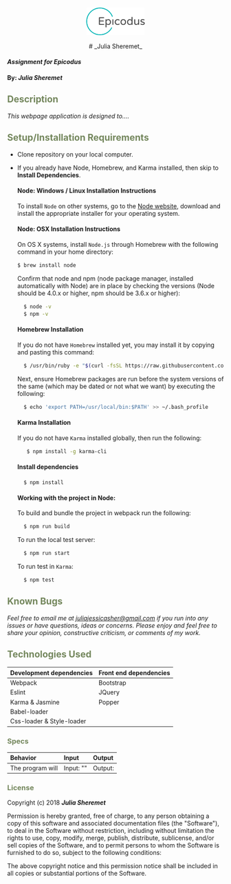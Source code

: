 <p align="center"><img width=27% src="https://github.com/juliajessica/template-webpack-karma/blob/master/media/epicodus_logo.png"></p>

<p align="center"># _Julia Sheremet_</p>

#### _Assignment for Epicodus_

#### By: _**Julia Sheremet**_

## <span style="color:#74875d;">Description</span>

_This webpage application is designed to...._ 

## <span style="color:#74875d;">Setup/Installation Requirements</span>

* Clone repository on your local computer.
* If you already have Node, Homebrew, and Karma installed, then skip to **Install Dependencies**.

  #### Node: Windows / Linux Installation Instructions
  To install `Node` on other systems, go to the <a href="https://nodejs.org/en/">Node website</a>, download and install the appropriate installer for your operating system.
  
  #### Node: OSX Installation Instructions
  On OS X systems, install `Node.js` through Homebrew with the following command in your home directory:
    ```sh
    $ brew install node
    ```
  Confirm that node and npm (node package manager, installed automatically with Node) are in place by checking the versions (Node should be 4.0.x or higher, npm should be 3.6.x or higher):
  ```sh
    $ node -v
    $ npm -v
  ````
  #### Homebrew Installation
  If you do not have `Homebrew` installed yet, you may install it by copying and pasting this command:
  ```sh
    $ /usr/bin/ruby -e "$(curl -fsSL https://raw.githubusercontent.com/Homebrew/install/master/install)"
  ```
  Next, ensure Homebrew packages are run before the system versions of the same (which may be dated or not what we want) by executing the following:
  ```sh
    $ echo 'export PATH=/usr/local/bin:$PATH' >> ~/.bash_profile
  ```
  #### Karma Installation
  If you do not have `Karma` installed globally, then run the following:
  ```sh   
     $ npm install -g karma-cli
   ```
  #### Install dependencies
  ```Enter the following code in the command line to install all dependencies:
    $ npm install
  ```

  #### Working with the project in Node:
  To build and bundle the project in webpack run the following:
  ```sh
    $ npm run build
  ```
  To run the local test server:
  ```sh
    $ npm run start
  ```
  To run test in `Karma`:
  ```sh
    $ npm test
  ```


## <span style="color:#74875d;">Known Bugs</span>

_Feel free to email me at [juliajessicasher@gmail.com](mailto:juliajessicasher@gmail.com) if you run into any issues or have questions, ideas or concerns. Please enjoy and feel free to share your opinion, constructive criticism, or comments of my work._

## <span style="color:#74875d;">Technologies Used</span>

| Development dependencies | Front end dependencies |
| :------------ | :------------- |
| Webpack | Bootstrap |
| Eslint | JQuery |
| Karma & Jasmine | Popper
| Babel-loader |  |
| Css-loader & Style-loader | | |




### <span style="color:#74875d;">Specs</span>
| Behavior | Input | Output |
| :-------------     | :------------- | :------------- |
| The program will  | Input: "" | Output:  |



### <span style="color:#74875d;">License</span>

Copyright (c) 2018 ****_Julia Sheremet_****

Permission is hereby granted, free of charge, to any person obtaining a copy of this software and associated documentation files (the "Software"), to deal in the Software without restriction, including without limitation the rights to use, copy, modify, merge, publish, distribute, sublicense, and/or sell copies of the Software, and to permit persons to whom the Software is furnished to do so, subject to the following conditions:

The above copyright notice and this permission notice shall be included in all copies or substantial portions of the Software.

```




